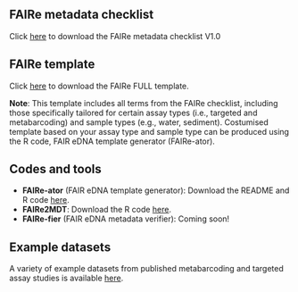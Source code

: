 ## FAIRe metadata checklist
Click [here](/checklist/FAIRe_checklist_v1.0.xlsx) to download the FAIRe metadata checklist V1.0

## FAIRe template
Click [here](/checklist/FAIRe_checklist_v1.0_FULLtemplate.xlsx) to download the FAIRe FULL template. 

**Note**: This template includes all terms from the FAIRe checklist, including those specifically tailored for certain assay types (i.e., targeted and metabarcoding) and sample types (e.g., water, sediment). Costumised template based on your assay type and sample type can be produced using the R code, FAIR eDNA template generator (FAIRe-ator). 

## Codes and tools

- **FAIRe-ator** (FAIR eDNA template generator): Download the README and R code [here](https://github.com/FAIR-eDNA/FAIRe-ator/blob/main).
- **FAIRe2MDT**: Download the R code [here](https://github.com/FAIR-eDNA/FAIRe2MDT/blob/main/FAIRe2MDT.R).
- **FAIRe-fier** (FAIR eDNA metadata verifier): Coming soon!

## Example datasets
A variety of example datasets from published metabarcoding and targeted assay studies is available [here](https://github.com/FAIR-eDNA/FAIR-eDNA.github.io/tree/main/docs/examples).

